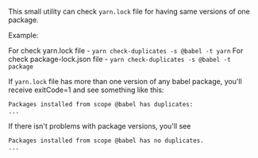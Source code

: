 This small utility can check `yarn.lock` file for having same versions of one package.

Example:

For check yarn.lock file - `yarn check-duplicates -s @babel -t yarn`
For check package-lock.json file - `yarn check-duplicates -s @babel -t package`

If `yarn.lock` file has more than one version of any babel package, you'll receive exitCode=1 and see something like this:

```
Packages installed from scope @babel has duplicates:
...
```

If there isn't problems with package versions, you'll see

```
Packages installed from scope @babel has no duplicates.
...
```
